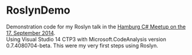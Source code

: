 RoslynDemo
==========

Demonstration code for my Roslyn talk in the [Hamburg C# Meetup on the 17. September 2014](http://www.meetup.com/Hamburg-C-Net-Meetup/events/193655972/).  
Using Visual Studio 14 CTP3 with Microsoft.CodeAnalysis version 0.7.4080704-beta. This were my very first steps using Roslyn.
